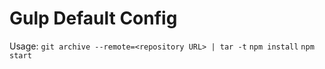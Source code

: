 # Gulp Default Config

Usage:
`git archive --remote=<repository URL> | tar -t`
`npm install`
`npm start`
